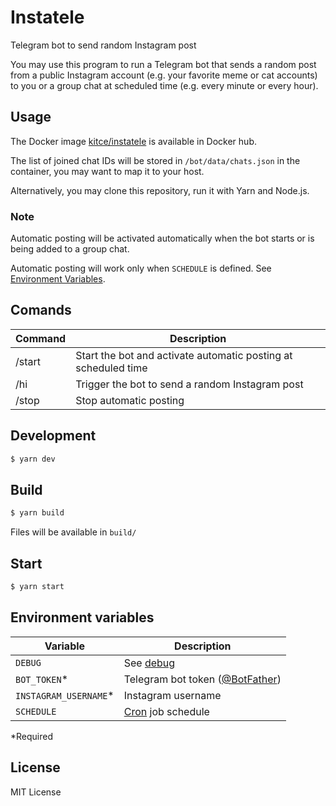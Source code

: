 # Instatele
Telegram bot to send random Instagram post

You may use this program to run a Telegram bot that sends a random post from a public Instagram account (e.g. your favorite meme or cat accounts) to you or a group chat at scheduled time (e.g. every minute or every hour).

## Usage
The Docker image [kitce/instatele](https://hub.docker.com/r/kitce/instatele) is available in Docker hub.

The list of joined chat IDs will be stored in `/bot/data/chats.json` in the container, you may want to map it to your host.

Alternatively, you may clone this repository, run it with Yarn and Node.js.

### Note

Automatic posting will be activated automatically when the bot starts or is being added to a group chat.

Automatic posting will work only when `SCHEDULE` is defined. See [Environment Variables](#environment-variables).

## Comands
| Command | Description |
|--|--|
| /start | Start the bot and activate automatic posting at scheduled time |
| /hi | Trigger the bot to send a random Instagram post |
| /stop | Stop automatic posting |


## Development
```bash
$ yarn dev
```

## Build
```bash
$ yarn build
```
Files will be available in `build/`

## Start
```bash
$ yarn start
```

## Environment variables
| Variable  | Description |
|--|--|
| `DEBUG` | See [debug](https://github.com/visionmedia/debug) |
| `BOT_TOKEN`* | Telegram bot token ([@BotFather](https://t.me/BotFather)) |
| `INSTAGRAM_USERNAME`* | Instagram username |
| `SCHEDULE` | [Cron](https://en.wikipedia.org/wiki/Cron) job schedule |

*Required

## License
MIT License
